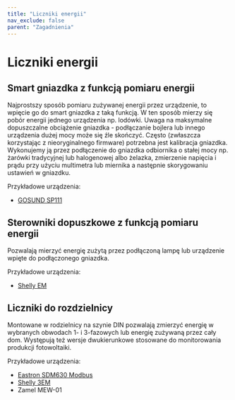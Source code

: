 ```yaml
---
title: "Liczniki energii"
nav_exclude: false
parent: "Zagadnienia"
---
```


# Liczniki energii
## Smart gniazdka z funkcją pomiaru energii
Najprostszy sposób pomiaru zużywanej energii przez urządzenie, to wpięcie go do smart gniazdka z taką funkcją. W ten sposób mierzy się pobór energii jednego urządzenia np. lodówki. 
Uwaga na maksymalne dopuszczalne obciążenie gniazdka - podłączanie bojlera lub innego urządzenia dużej mocy może się źle skończyć.
Często (zwłaszcza korzystając z nieoryginalnego firmware) potrzebna jest kalibracja gniazdka. Wykonujemy ją przez podłączenie do gniazdka odbiornika o stałej mocy np. żarówki tradycyjnej lub halogenowej albo żelazka, zmierzenie napięcia i prądu przy użyciu multimetra lub miernika a następnie skorygowaniu ustawień w gniazdku.

Przykładowe urządzenia:
* [GOSUND SP111](../sprzet/producenci/Gosund/GOSUND-SP111)

## Sterowniki dopuszkowe z funkcją pomiaru energii
Pozwalają mierzyć energię zużytą przez podłączoną lampę lub urządzenie wpięte do podłączonego gniazdka.

Przykładowe urządzenia:
* [Shelly EM](../sprzet/producenci/Shelly/Shelly-EM)

## Liczniki do rozdzielnicy
Montowane w rodzielnicy na szynie DIN pozwalają zmierzyć energię w wybranych obwodach 1- i 3-fazowych lub energię zużywaną przez cały dom. Występują też wersje dwukierunkowe stosowane do monitorowania produkcji fotowoltaiki.

Przykładowe urządzenia:
* [Eastron SDM630 Modbus](../sprzet/producenci/Eastron/Eastron-SDM630-Modbus)
* [Shelly 3EM](../sprzet/producenci/Shelly/Shelly-3EM)
* Zamel MEW-01
